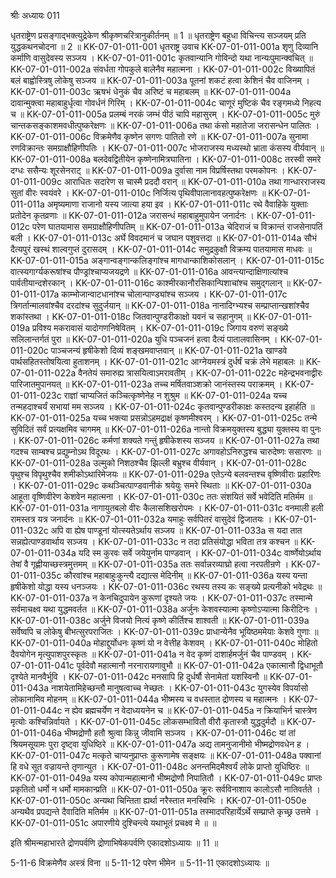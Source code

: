 श्रीः
अध्यायः 011

धृतराष्ट्रेण प्रसङ्गाद्भक्त्युद्रेकेण श्रीकृष्णचरित्रानुकीर्तनम् ॥ 1 ॥ धृतराष्ट्रेण बहुधा विचिन्त्य सञ्जयम् प्रति युद्धकथनचोदना ॥ 2 ॥
KK-07-01-011-001	धृतराष्ट्र उवाच 
KK-07-01-011-001a	शृणु दिव्यानि कर्माणि वासुदेवस्य सञ्जय ।
KK-07-01-011-001c	कृतवान्यानि गोविन्दो यथा नान्यःपुमान्क्वचित् ॥
KK-07-01-011-002a	संवर्धता गोपकुले बालेनैव महात्मना ।
KK-07-01-011-002c	विख्यापितं बलं बाह्वोस्त्रिषु लोकेषु सञ्जय ॥
KK-07-01-011-003a	पूतनां शकटं हत्वा केशिनं चैव वाजिनम् ।
KK-07-01-011-003c	ऋषभं धेनुकं चैव अरिष्टं च महाबलम् ॥
KK-07-01-011-004a	दावान्मुक्त्वा महाबाहुर्धृत्वा गोवर्धनं गिरिम् ।
KK-07-01-011-004c	चाणूरं मुष्टिकं चैव रङ्गमध्ये निहत्य च ॥
KK-07-01-011-005a	प्रलम्बं नरकं जम्भं पीठं चापि महासुरम् ।
KK-07-01-011-005c	मुरुं चान्तकसङ्काशमवधीत्पुष्करेक्षणः ॥
KK-07-01-011-006a	तथा कंसो महातेजा जरासन्धेन पालितः ।
KK-07-01-011-006c	विक्रमेणैव कृष्णेन सगणः पातितो रणे ॥
KK-07-01-011-007a	सुनामा रणविक्रान्तः समग्राक्षौहिणीपतिः ।
KK-07-01-011-007c	भोजराजस्य मध्यस्थो भ्राता कंसस्य वीर्यवान् ॥
KK-07-01-011-008a	बलदेवद्वितीयेन कृष्णेनामित्रघातिना ।
KK-07-01-011-008c	तरस्वी समरे दग्धः ससैन्यः शूरसेनराट् ॥
KK-07-01-011-009a	दुर्वासा नाम विप्रर्षिस्तथा परमकोपनः ।
KK-07-01-011-009c	आराधितः सदारेण स चास्मै प्रददौ वरान् ॥
KK-07-01-011-010a	तथा गान्धारराजस्य सुतां वीरः स्वयंवरे ।
KK-07-01-011-010c	निर्जित्य पृथिवीपालानावहत्पुष्करेक्षणः ॥
KK-07-01-011-011a	अमृष्यमाणा राजानो यस्य जात्या हया इव ।
KK-07-01-011-011c	रथे वैवाहिके युक्ताः प्रतोदेन कृतव्रणाः ॥
KK-07-01-011-012a	जरासन्धं महाबाहुमुपायेन जनार्दनः ।
KK-07-01-011-012c	परेण घातयामास समग्राक्षौहिणीपतिम् ॥
KK-07-01-011-013a	चेदिराजं च विक्रान्तं राजसेनापतिं बली ।
KK-07-01-011-013c	अर्घे विवदमानं च जघान पशुवत्तदा ॥
KK-07-01-011-014a	सौभं दैत्यपुरं खस्थं शाल्वगुप्तं दुरासदम् ।
KK-07-01-011-014c	समुद्रकुक्षौ विक्रम्य पातयामास माधवः ॥
KK-07-01-011-015a	अङ्गान्वङ्गान्कलिङ्गांश्च मागधान्काशिकोसलान् ।
KK-07-01-011-015c	वात्स्यगार्ग्यकरूषांश्च पौण्ड्रांश्चाप्यजयद्रणे ॥
KK-07-01-011-016a	आवन्त्यान्दाक्षिणात्यांश्च पार्वतीयान्दशेरकान् ।
KK-07-01-011-016c	काश्मीरकानौरसिकान्पिशाचांश्च समुद्गलान् ॥
KK-07-01-011-017a	काम्भोजान्वाटधानांश्च चोलान्पाण्ड्यांश्च सञ्जय ।
KK-07-01-011-017c	त्रिगर्तान्मालवांश्चैव दरदांश्च सुदुर्जयान् ॥
KK-07-01-011-018a	नानादिग्भ्यश्च सम्प्राप्तान्खशांश्चैव शकांस्तथा ।
KK-07-01-011-018c	जितवान्पुण्डरीकाक्षो यवनं च सहानुगम् ॥
KK-07-01-011-019a	प्रविश्य मकरावासं यादोगणनिषेवितम् ।
KK-07-01-011-019c	जिगाय वरुणं सङ्ख्ये सलिलान्तर्गतं पुरा ॥
KK-07-01-011-020a	युधि पञ्चजनं हत्वा दैत्यं पातालवासिनम् ।
KK-07-01-011-020c	पाञ्चजन्यं हृषीकेशो दिव्यं शङ्खमवाप्तवान् ॥
KK-07-01-011-021a	खाण्डवे पार्थसहितस्तोषयित्वा हुताशनम् ।
KK-07-01-011-021c	आग्नेयमस्त्रं दुर्धर्षं चक्रं लेभे महाबलः ॥
KK-07-01-011-022a	वैनतेयं समारुह्य त्रासयित्वाऽमरावतीम् ।
KK-07-01-011-022c	महेन्द्रभवनाद्वीरः पारिजातमुपानयत् ॥
KK-07-01-011-023a	तच्च मर्षितवाञ्शक्रो जानंस्तस्य पराक्रमम् ।
KK-07-01-011-023c	राज्ञां चाप्यजितं कञ्चित्कृष्णेनेह न शुश्रुम ॥
KK-07-01-011-024a	यच्च तन्महदाश्चर्यं सभायां मम सञ्जय ।
KK-07-01-011-024c	कृतवान्पुण्डरीकाक्षः कस्तदन्य इहार्हति ॥
KK-07-01-011-025a	यच्च भक्त्या प्रसन्नोऽहमद्राक्षं कृष्णमीश्वरम् ।
KK-07-01-011-025c	तन्मे सुविदितं सर्वं प्रत्यक्षमिव चागमम् ॥
KK-07-01-011-026a	नान्तो विक्रमयुक्तस्य बुद्ध्या युक्तस्य वा पुनः ।
KK-07-01-011-026c	कर्मणां शक्यते गन्तुं हृषीकेशस्य सञ्जय ॥
KK-07-01-011-027a	तथा गदश्च साम्बश्च प्रद्युम्नोऽथ विदूरथः ।
KK-07-01-011-027c	अगावहोऽनिरुद्धश्च चारुदेष्णः ससारणः ॥
KK-07-01-011-028a	उल्मुको निशठश्चैव झिल्ली बभ्रुश्च वीर्यवान् ।
KK-07-01-011-028c	पृथुश्च विपृथुश्चैव शमीकोऽथारिमेजयः ॥
KK-07-01-011-029a	एतेऽन्ये बलवन्तश्च वृष्णिवीराः प्रहारिणः ।
KK-07-01-011-029c	कथञ्चित्पाण्डवानीकं श्रयेयुः समरे स्थिताः ॥
KK-07-01-011-030a	आहूता वृष्णिवीरेण केशवेन महात्मना ।
KK-07-01-011-030c	ततः संशयितं सर्वे भवेदिति मतिर्मम ॥
KK-07-01-011-031a	नागायुतबलो वीरः कैलासशिखरोपमः ।
KK-07-01-011-031c	वनमाली हली रामस्तत्र यत्र जनार्दनः ॥
KK-07-01-011-032a	यमाहुः सर्वपितरं वासुदेवं द्विजातयः ।
KK-07-01-011-032c	अपि वा ह्येष पाण्डूनां योत्स्यतेऽर्थाय सञ्जय ॥
KK-07-01-011-033a	स यदा तात सन्नह्येत्पाण्डवार्थाय सञ्जय ।
KK-07-01-011-033c	न तदा प्रतिसंयोद्धा भविता तत्र कश्चन ॥
KK-07-01-011-034a	यदि स्म कुरवः सर्वे जयेयुर्नाम पाण्डवान् ।
KK-07-01-011-034c	वार्ष्णेयोऽर्थाय तेषां वै गृह्णीयाच्छस्त्रमुत्तमम् ॥
KK-07-01-011-035a	ततः सर्वान्नरव्याघ्रो हत्वा नरपतीन्रणे ।
KK-07-01-011-035c	कौरवांश्च महाबाहुःकुन्त्यै दद्यात्स मेदिनीम् ॥
KK-07-01-011-036a	यस्य यन्ता हृषीकेशो योद्धा यस्य धनञ्जयः ।
KK-07-01-011-036c	रथस्य तस्य कः सङ्ख्ये प्रत्यनीको भवेद्रथः ॥
KK-07-01-011-037a	न केनचिदुपायेन कुरूणां दृश्यते जयः ।
KK-07-01-011-037c	तस्मान्मे सर्वमाचक्ष्व यथा युद्धमवर्तत ॥
KK-07-01-011-038a	अर्जुनः केशवस्यात्मा कृष्णोऽप्यात्मा किरीटिनः ।
KK-07-01-011-038c	अर्जुने विजयो नित्यं कृष्णे कीर्तिश्च शाश्वती ॥
KK-07-01-011-039a	सर्वेष्वपि च लोकेषु बीभत्सुरपराजितः ।
KK-07-01-011-039c	प्राधान्येनैव भूयिष्ठममेयाः केशवे गुणाः ॥
KK-07-01-011-040a	मोहाद्दुर्योधनः कृष्णं यो न वेत्तीह केशवम् ।
KK-07-01-011-040c	मोहितो दैवयोगेन मृत्युपाशपुरस्कृतः ॥
KK-07-01-011-041a	न वेद कृष्णं दाशार्हमर्जुनं चैव पाण्डवम् ।
KK-07-01-011-041c	पूर्वदेवौ महात्मानौ नरनारायणावुभौ ॥
KK-07-01-011-042a	एकात्मानौ द्विधाभूतौ दृश्येते मानवैर्भुवि ।
KK-07-01-011-042c	मनसापि हि दुर्धर्षौ सेनामेतां यशस्विनौ ॥
KK-07-01-011-043a	नाशयेतामिहेच्छन्तौ मानुषत्वाच्च नेच्छतः ।
KK-07-01-011-043c	युगस्येव विपर्यासो लोकानामिव मोहनम् ॥
KK-07-01-011-044a	भीष्मस्य च वधस्तात द्रोणस्य च महात्मनः ।
KK-07-01-011-044c	न ह्येव ब्रह्मचर्येण न वेदाध्ययनेन च ॥
KK-07-01-011-045a	न क्रियाभिर्न चास्त्रेण मृत्योः कश्चिन्निर्वायते ।
KK-07-01-011-045c	लोकसम्भावितौ वीरौ कृतास्त्रौ युद्धदुर्मदौ ॥
KK-07-01-011-046a	भीष्मद्रोणौ हतौ श्रुत्वा किन्नु जीवामि सञ्जय ।
KK-07-01-011-046c	यां तां श्रियमसूयामः पुरा दृष्ट्वा युधिष्ठिरे ॥
KK-07-01-011-047a	अद्य तामनुजानीमो भीष्मद्रोणवधेन ह ।
KK-07-01-011-047c	मत्कृते चाप्यनुप्राप्तः कुरूणामेष सङ्क्षयः ॥
KK-07-01-011-048a	पक्वानां हि वधे सूत वज्रायन्ते तृणान्युत ।
KK-07-01-011-048c	अनन्तमिदमैश्वर्यं लोके प्राप्तो युधिष्ठिरः ॥
KK-07-01-011-049a	यस्य कोपान्महात्मानौ भीष्मद्रोणौ निपातितौ ।
KK-07-01-011-049c	प्राप्तः प्रकृतितो धर्मो न धर्मो मामकान्प्रति ॥
KK-07-01-011-050a	क्रूरः सर्वविनाशाय कालोऽसौ नातिवर्तते ।
KK-07-01-011-050c	अन्यथा चिन्तिता ह्यर्था नरैस्तात मनस्विभिः ।
KK-07-01-011-050e	अन्यथैव प्रपद्यन्ते दैवादिति मतिर्मम ॥
KK-07-01-011-051a	तस्मादपरिहार्येऽर्थे सम्प्राप्ते कृच्छ्र उत्तमे ।
KK-07-01-011-051c	अपारणीये दुश्चिन्त्ये यथाभूतं प्रचक्ष्व मे ॥ ॥

इति श्रीमन्महाभारते द्रोणपर्वणि द्रोणाभिषेकपर्वणि एकादशोऽध्यायः ॥ 11 ॥

5-11-6 विक्रमेणैव अस्त्रं विना ॥ 5-11-12 परेण भीमेन ॥ 5-11-11 एकादशोऽध्यायः ॥

